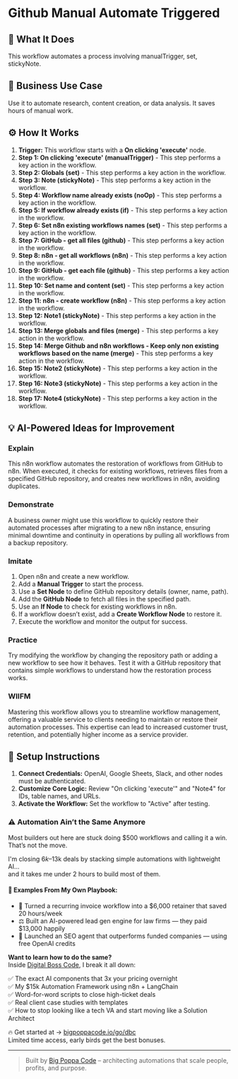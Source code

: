 # Github Manual Automate Triggered

## 🚀 What It Does
This workflow automates a process involving manualTrigger, set, stickyNote.

## 💼 Business Use Case
Use it to automate research, content creation, or data analysis. It saves hours of manual work.

## ⚙️ How It Works
1.  **Trigger:** This workflow starts with a **On clicking 'execute'** node.
2. **Step 1: On clicking 'execute' (manualTrigger)** - This step performs a key action in the workflow.
3. **Step 2: Globals (set)** - This step performs a key action in the workflow.
4. **Step 3: Note (stickyNote)** - This step performs a key action in the workflow.
5. **Step 4: Workflow name already exists (noOp)** - This step performs a key action in the workflow.
6. **Step 5: If workflow already exists (if)** - This step performs a key action in the workflow.
7. **Step 6: Set n8n existing workflows names (set)** - This step performs a key action in the workflow.
8. **Step 7: GitHub - get all files (github)** - This step performs a key action in the workflow.
9. **Step 8: n8n - get all workflows (n8n)** - This step performs a key action in the workflow.
10. **Step 9: GitHub - get each file (github)** - This step performs a key action in the workflow.
11. **Step 10: Set name and content (set)** - This step performs a key action in the workflow.
12. **Step 11: n8n - create workflow (n8n)** - This step performs a key action in the workflow.
13. **Step 12: Note1 (stickyNote)** - This step performs a key action in the workflow.
14. **Step 13: Merge globals and files (merge)** - This step performs a key action in the workflow.
15. **Step 14: Merge Github and n8n workflows - Keep only non existing workflows based on the name (merge)** - This step performs a key action in the workflow.
16. **Step 15: Note2 (stickyNote)** - This step performs a key action in the workflow.
17. **Step 16: Note3 (stickyNote)** - This step performs a key action in the workflow.
18. **Step 17: Note4 (stickyNote)** - This step performs a key action in the workflow.

## 💡 AI-Powered Ideas for Improvement
### Explain
This n8n workflow automates the restoration of workflows from GitHub to n8n. When executed, it checks for existing workflows, retrieves files from a specified GitHub repository, and creates new workflows in n8n, avoiding duplicates.

### Demonstrate
A business owner might use this workflow to quickly restore their automated processes after migrating to a new n8n instance, ensuring minimal downtime and continuity in operations by pulling all workflows from a backup repository.

### Imitate
1. Open n8n and create a new workflow.
2. Add a **Manual Trigger** to start the process.
3. Use a **Set Node** to define GitHub repository details (owner, name, path).
4. Add the **GitHub Node** to fetch all files in the specified path.
5. Use an **If Node** to check for existing workflows in n8n.
6. If a workflow doesn’t exist, add a **Create Workflow Node** to restore it.
7. Execute the workflow and monitor the output for success.

### Practice
Try modifying the workflow by changing the repository path or adding a new workflow to see how it behaves. Test it with a GitHub repository that contains simple workflows to understand how the restoration process works.

### WIIFM
Mastering this workflow allows you to streamline workflow management, offering a valuable service to clients needing to maintain or restore their automation processes. This expertise can lead to increased customer trust, retention, and potentially higher income as a service provider.

## 🔧 Setup Instructions
1. **Connect Credentials:** OpenAI, Google Sheets, Slack, and other nodes must be authenticated.
2. **Customize Core Logic:** Review "On clicking 'execute'" and "Note4" for IDs, table names, and URLs.
3. **Activate the Workflow:** Set the workflow to "Active" after testing.

### ⚠️ Automation Ain’t the Same Anymore

Most builders out here are stuck doing $500 workflows and calling it a win.  
That’s not the move.  

I'm closing $6k–$13k deals by stacking simple automations with lightweight AI...  
and it takes me under 2 hours to build most of them.

#### 🧠 Examples From My Own Playbook:
- 🔁 Turned a recurring invoice workflow into a $6,000 retainer that saved 20 hours/week  
- ⚖️ Built an AI-powered lead gen engine for law firms — they paid $13,000 happily  
- 🚀 Launched an SEO agent that outperforms funded companies — using free OpenAI credits  

**Want to learn how to do the same?**  
Inside [Digital Boss Code](https://bigpoppacode.io/go/dbc), I break it all down:

✅ The exact AI components that 3x your pricing overnight  
✅ My $15k Automation Framework using n8n + LangChain  
✅ Word-for-word scripts to close high-ticket deals  
✅ Real client case studies with templates  
✅ How to stop looking like a tech VA and start moving like a Solution Architect  

🔥 Get started at → [bigpoppacode.io/go/dbc](https://bigpoppacode.io/go/dbc)  
Limited time access, early birds get the best bonuses.

---
> Built by [Big Poppa Code](https://bigpoppacode.io) – architecting automations that scale people, profits, and purpose.

